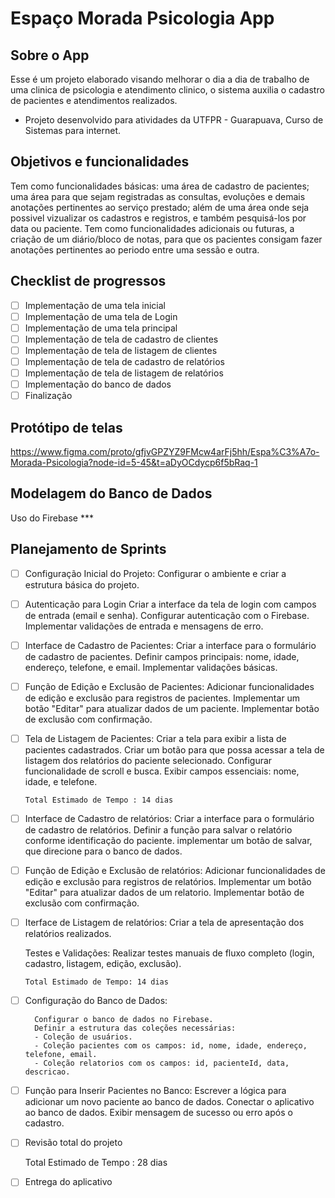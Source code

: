 # Espaço Morada Psicologia App

## Sobre o App

Esse é um projeto elaborado visando melhorar o dia a dia de trabalho de uma clinica de psicologia e atendimento clinico, o sistema auxilia o cadastro de pacientes e atendimentos realizados.

- Projeto desenvolvido para atividades da UTFPR - Guarapuava, Curso de Sistemas para internet.

## Objetivos e funcionalidades

Tem como funcionalidades básicas: uma área de cadastro de pacientes; uma área para que sejam registradas as consultas, evoluções e demais anotações pertinentes ao serviço prestado; além de uma área onde seja possivel vizualizar os cadastros e registros, e também pesquisá-los por data ou paciente.
Tem como funcionalidades adicionais ou futuras, a criação de um diário/bloco de notas, para que os pacientes consigam fazer anotações pertinentes ao periodo entre uma sessão e outra.

## Checklist de progressos 

- [ ] Implementação de uma tela inicial
- [ ] Implementação de uma tela de Login
- [ ] Implementação de uma tela principal
- [ ] Implementação de tela de cadastro de clientes
- [ ] Implementação de tela de listagem de clientes
- [ ] Implementação de tela de cadastro de relatórios
- [ ] Implementação de tela de listagem de relatórios
- [ ] Implementação do banco de dados
- [ ] Finalização

## Protótipo de telas

https://www.figma.com/proto/gfjvGPZYZ9FMcw4arFj5hh/Espa%C3%A7o-Morada-Psicologia?node-id=5-45&t=aDyOCdycp6f5bRaq-1

## Modelagem do Banco de Dados

Uso do Firebase ***


## Planejamento de Sprints

- [ ] Configuração Inicial do Projeto:
        Configurar o ambiente e criar a estrutura básica do projeto.

- [ ] Autenticação para Login
        Criar a interface da tela de login com campos de entrada (email e senha).
        Configurar autenticação com o Firebase.
        Implementar validações de entrada e mensagens de erro.


- [ ] Interface de Cadastro de Pacientes:
        Criar a interface para o formulário de cadastro de pacientes.
        Definir campos principais: nome, idade, endereço, telefone, e email.
        Implementar validações básicas.

- [ ] Função de Edição e Exclusão de Pacientes:
        Adicionar funcionalidades de edição e exclusão para registros de pacientes.
        Implementar um botão "Editar" para atualizar dados de um paciente.
        Implementar botão de exclusão com confirmação.

- [ ] Tela de Listagem de Pacientes:
        Criar a tela para exibir a lista de pacientes cadastrados.
        Criar um botão para que possa acessar a tela de listagem dos relatórios do paciente selecionado.
        Configurar funcionalidade de scroll e busca.
        Exibir campos essenciais: nome, idade, e telefone.

      Total Estimado de Tempo : 14 dias 

      
- [ ] Interface de Cadastro de relatórios:
        Criar a interface para o formulário de cadastro de relatórios.
        Definir a função para salvar o relatório conforme identificação do paciente.
        implementar um botão de salvar, que direcione para o banco de dados.

- [ ] Função de Edição e Exclusão de relatórios:
        Adicionar funcionalidades de edição e exclusão para registros de relatórios.
        Implementar um botão "Editar" para atualizar dados de um relatorio.
        Implementar botão de exclusão com confirmação.

- [ ] Iterface de Listagem de relatórios:
        Criar a tela de apresentação dos relatórios realizados.

    Testes e Validações:
        Realizar testes manuais de fluxo completo (login, cadastro, listagem, edição, exclusão).
      
      Total Estimado de Tempo: 14 dias
      

- [ ] Configuração do Banco de Dados:

        Configurar o banco de dados no Firebase.
        Definir a estrutura das coleções necessárias:
        - Coleção de usuários.
        - Coleção pacientes com os campos: id, nome, idade, endereço, telefone, email.
        - Coleção relatorios com os campos: id, pacienteId, data, descricao.
        
- [ ] Função para Inserir Pacientes no Banco:
        Escrever a lógica para adicionar um novo paciente ao banco de dados.
        Conectar o aplicativo ao banco de dados.
        Exibir mensagem de sucesso ou erro após o cadastro.

- [ ] Revisão total do projeto

  Total Estimado de Tempo : 28 dias


- [ ] Entrega do aplicativo

  





